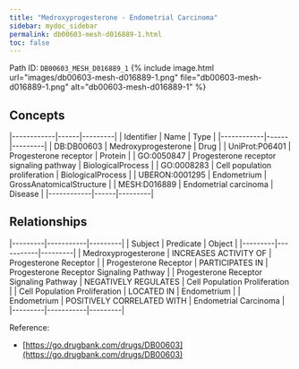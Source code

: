```yaml
---
title: "Medroxyprogesterone - Endometrial Carcinoma"
sidebar: mydoc_sidebar
permalink: db00603-mesh-d016889-1.html
toc: false 
---
```



Path ID: `DB00603_MESH_D016889_1`
{% include image.html url="images/db00603-mesh-d016889-1.png" file="db00603-mesh-d016889-1.png" alt="db00603-mesh-d016889-1" %}

## Concepts

|------------|------|---------|
| Identifier | Name | Type    |
|------------|------|---------|
| DB:DB00603 | Medroxyprogesterone | Drug |
| UniProt:P06401 | Progesterone receptor | Protein |
| GO:0050847 | Progesterone receptor signaling pathway | BiologicalProcess |
| GO:0008283 | Cell population proliferation | BiologicalProcess |
| UBERON:0001295 | Endometrium | GrossAnatomicalStructure |
| MESH:D016889 | Endometrial carcinoma | Disease |
|------------|------|---------|

## Relationships

|---------|-----------|---------|
| Subject | Predicate | Object  |
|---------|-----------|---------|
| Medroxyprogesterone | INCREASES ACTIVITY OF | Progesterone Receptor |
| Progesterone Receptor | PARTICIPATES IN | Progesterone Receptor Signaling Pathway |
| Progesterone Receptor Signaling Pathway | NEGATIVELY REGULATES | Cell Population Proliferation |
| Cell Population Proliferation | LOCATED IN | Endometrium |
| Endometrium | POSITIVELY CORRELATED WITH | Endometrial Carcinoma |
|---------|-----------|---------|

Reference: 
  - [https://go.drugbank.com/drugs/DB00603](https://go.drugbank.com/drugs/DB00603)
